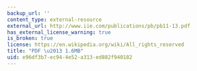 ```yaml
---
backup_url: ''
content_type: external-resource
external_url: http://www.iie.com/publications/pb/pb11-13.pdf
has_external_license_warning: true
is_broken: true
license: https://en.wikipedia.org/wiki/All_rights_reserved
title: "PDF \u2013 1.6MB"
uid: e96df3b7-ec94-4e52-a313-ed882f940182
---
```

